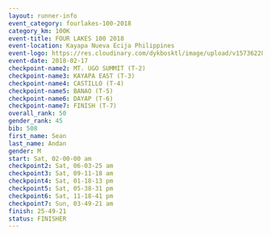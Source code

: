 ```yaml
---
layout: runner-info 
event_category: fourlakes-100-2018 
category_km: 100K 
event-title: FOUR LAKES 100 2018 
event-location: Kayapa Nueva Ecija Philippines 
event-logo: https://res.cloudinary.com/dykbosktl/image/upload/v1573622832/Logo/logo_1_hdutmh.jpg 
event-date: 2018-02-17 
checkpoint-name2: MT. UGO SUMMIT (T-2) 
checkpoint-name3: KAYAPA EAST (T-3) 
checkpoint-name4: CASTILLO (T-4) 
checkpoint-name5: BANAO (T-5) 
checkpoint-name6: DAYAP (T-6) 
checkpoint-name7: FINISH (T-7) 
overall_rank: 50
gender_rank: 45
bib: 508
first_name: Sean
last_name: Andan
gender: M
start: Sat, 02-00-00 am
checkpoint2: Sat, 06-03-25 am
checkpoint3: Sat, 09-11-18 am
checkpoint4: Sat, 01-18-13 pm
checkpoint5: Sat, 05-38-31 pm
checkpoint6: Sat, 11-18-41 pm
checkpoint7: Sun, 03-49-21 am
finish: 25-49-21
status: FINISHER
---
```

